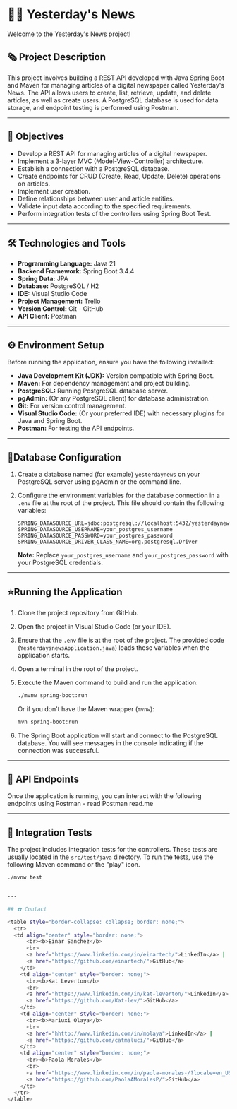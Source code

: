 # 🧑‍💻 Yesterday's News

Welcome to the Yesterday's News project!

## 🗞️ Project Description

This project involves building a REST API developed with Java Spring Boot and Maven for managing articles of a digital newspaper called Yesterday's News. The API allows users to create, list, retrieve, update, and delete articles, as well as create users. A PostgreSQL database is used for data storage, and endpoint testing is performed using Postman.

---

## 🎯 Objectives

* Develop a REST API for managing articles of a digital newspaper.
* Implement a 3-layer MVC (Model-View-Controller) architecture.
* Establish a connection with a PostgreSQL database.
* Create endpoints for CRUD (Create, Read, Update, Delete) operations on articles.
* Implement user creation.
* Define relationships between user and article entities.
* Validate input data according to the specified requirements.
* Perform integration tests of the controllers using Spring Boot Test.

---

## 🛠️ Technologies and Tools

* **Programming Language:** Java 21
* **Backend Framework:** Spring Boot 3.4.4
* **Spring Data:** JPA
* **Database:** PostgreSQL / H2 
* **IDE:** Visual Studio Code
* **Project Management:** Trello
* **Version Control:** Git - GitHub
* **API Client:** Postman

---

## ⚙️ Environment Setup

Before running the application, ensure you have the following installed:

* **Java Development Kit (JDK):** Version compatible with Spring Boot.
* **Maven:** For dependency management and project building.
* **PostgreSQL:** Running PostgreSQL database server.
* **pgAdmin:** (Or any PostgreSQL client) for database administration.
* **Git:** For version control management.
* **Visual Studio Code:** (Or your preferred IDE) with necessary plugins for Java and Spring Boot.
* **Postman:** For testing the API endpoints.

---

##  📂Database Configuration

1.  Create a database named (for example) `yesterdaynews` on your PostgreSQL server using pgAdmin or the command line.
2.  Configure the environment variables for the database connection in a `.env` file at the root of the project. This file should contain the following variables:

    ```
    SPRING_DATASOURCE_URL=jdbc:postgresql://localhost:5432/yesterdaynews
    SPRING_DATASOURCE_USERNAME=your_postgres_username
    SPRING_DATASOURCE_PASSWORD=your_postgres_password
    SPRING_DATASOURCE_DRIVER_CLASS_NAME=org.postgresql.Driver
    ```

    **Note:** Replace `your_postgres_username` and `your_postgres_password` with your PostgreSQL credentials.

---

## ⭐Running the Application

1.  Clone the project repository from GitHub.
2.  Open the project in Visual Studio Code (or your IDE).
3.  Ensure that the `.env` file is at the root of the project. The provided code (`YesterdaysnewsApplication.java`) loads these variables when the application starts.
4.  Open a terminal in the root of the project.
5.  Execute the Maven command to build and run the application:

    ```bash
    ./mvnw spring-boot:run
    ```

    Or if you don't have the Maven wrapper (`mvnw`):

    ```bash
    mvn spring-boot:run
    ```

6.  The Spring Boot application will start and connect to the PostgreSQL database. You will see messages in the console indicating if the connection was successful.

---

## 🚀 API Endpoints

Once the application is running, you can interact with the following endpoints using Postman - read Postman read.me

---

## 🧪 Integration Tests

The project includes integration tests for the controllers. These tests are usually located in the `src/test/java` directory. To run the tests, use the following Maven command or the "play" icon.

```bash
./mvnw test


---

## ☎️ Contact

<table style="border-collapse: collapse; border: none;">
  <tr>
  <td align="center" style="border: none;">
      <br><b>Einar Sanchez</b>
      <br>
      <a href="https://www.linkedin.com/in/einartech/">LinkedIn</a> |
      <a href="https://github.com/einartech/">GitHub</a>
    </td>
    <td align="center" style="border: none;">
      <br><b>Kat Leverton</b>
      <br>
      <a href="https://www.linkedin.com/in/kat-leverton/">LinkedIn</a> |
      <a href="https://github.com/Kat-lev/">GitHub</a>
    </td>
    <td align="center" style="border: none;">
      <br><b>Mariuxi Olaya</b>
      <br>
      <a href="hhttp://www.linkedin.com/in/molaya">LinkedIn</a> |
      <a href="https://github.com/catmaluci/">GitHub</a>
    </td>
    <td align="center" style="border: none;">
      <br><b>Paola Morales</b>
      <br>
      <a href="https://www.linkedin.com/in/paola-morales-/?locale=en_US">LinkedIn</a> |
      <a href="https://github.com/PaolaAMoralesP/">GitHub</a>
    </td>
  </tr>
</table>
